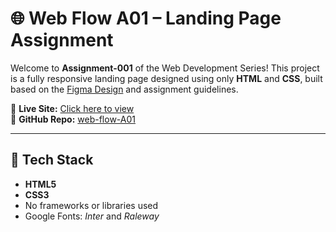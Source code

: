 # 🌐 Web Flow A01 – Landing Page Assignment

Welcome to **Assignment-001** of the Web Development Series! This project is a fully responsive landing page designed using only **HTML** and **CSS**, built based on the [Figma Design](https://www.figma.com/design/TvaYjxksFBFJHk98yGfbK9/web-flow-A01?node-id=47-39&t=ZV8sW40KdybzyY77-1) and assignment guidelines.

🔗 **Live Site:** [Click here to view](https://nozibuddowla.github.io/web-flow-A01/)  
📁 **GitHub Repo:** [web-flow-A01](https://github.com/nozibuddowla/web-flow-A01)

---

## 🧪 Tech Stack

- **HTML5**
- **CSS3**
- No frameworks or libraries used
- Google Fonts: *Inter* and *Raleway*